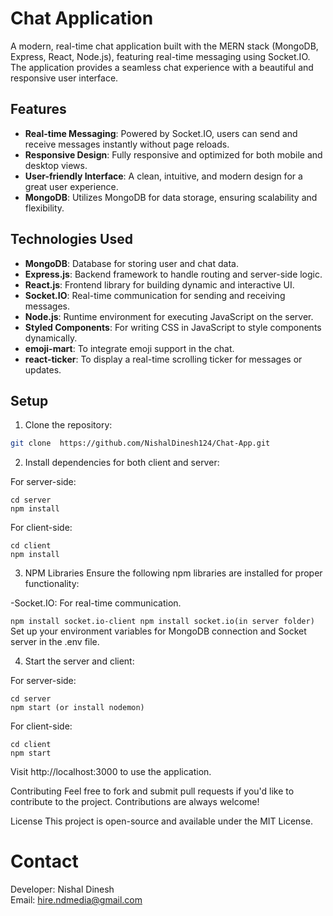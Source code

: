 # Chat Application

A modern, real-time chat application built with the MERN stack (MongoDB, Express, React, Node.js), featuring real-time messaging using Socket.IO. The application provides a seamless chat experience with a beautiful and responsive user interface.

## Features

- **Real-time Messaging**: Powered by Socket.IO, users can send and receive messages instantly without page reloads.
- **Responsive Design**: Fully responsive and optimized for both mobile and desktop views.
- **User-friendly Interface**: A clean, intuitive, and modern design for a great user experience.
- **MongoDB**: Utilizes MongoDB for data storage, ensuring scalability and flexibility.

## Technologies Used

- **MongoDB**: Database for storing user and chat data.
- **Express.js**: Backend framework to handle routing and server-side logic.
- **React.js**: Frontend library for building dynamic and interactive UI.
- **Socket.IO**: Real-time communication for sending and receiving messages.
- **Node.js**: Runtime environment for executing JavaScript on the server.
- **Styled Components**: For writing CSS in JavaScript to style components dynamically.
- **emoji-mart**: To integrate emoji support in the chat.
- **react-ticker**: To display a real-time scrolling ticker for messages or updates.

## Setup

1. Clone the repository:

```bash
git clone  https://github.com/NishalDinesh124/Chat-App.git
```
2. Install dependencies for both client and server:
   
For server-side:

```
cd server
npm install
```
For client-side:

```
cd client
npm install
```
3. NPM Libraries
Ensure the following npm libraries are installed for proper functionality:

-Socket.IO: For real-time communication.

``
npm install socket.io-client
npm install socket.io(in server folder)
``
Set up your environment variables for MongoDB connection and Socket server in the .env file.

4. Start the server and client:

For server-side:

```
cd server
npm start (or install nodemon)
```
For client-side:

```
cd client
npm start
```
Visit http://localhost:3000 to use the application.

Contributing
Feel free to fork and submit pull requests if you'd like to contribute to the project. Contributions are always welcome!

License
This project is open-source and available under the MIT License.

# Contact
Developer: Nishal Dinesh\
Email: hire.ndmedia@gmail.com
